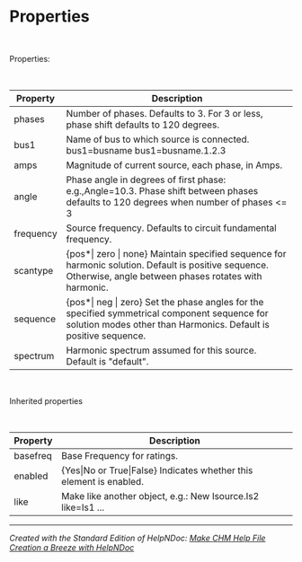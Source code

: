 # Properties

&nbsp;

Properties:

&nbsp;

| **Property** | **Description** |
| --- | --- |
| phases | Number of phases. Defaults to 3. For 3 or less, phase shift defaults to 120 degrees. |
| bus1 | Name of bus to which source is connected.&nbsp; bus1=busname bus1=busname.1.2.3 |
| amps | Magnitude of current source, each phase, in Amps. |
| angle | Phase angle in degrees of first phase: e.g.,Angle=10.3. Phase shift between phases defaults to 120 degrees when number of phases \<= 3 |
| frequency | Source frequency. Defaults to circuit fundamental frequency. |
| scantype | {pos\*\| zero \| none} Maintain specified sequence for harmonic solution. Default is positive sequence. Otherwise, angle between phases rotates with harmonic. |
| sequence | {pos\*\| neg \| zero} Set the phase angles for the specified symmetrical component sequence for solution modes other than Harmonics. Default is positive sequence. |
| spectrum | Harmonic spectrum assumed for this source. Default is "default". |


&nbsp;

Inherited properties

&nbsp;

| **Property** | **Description** |
| --- | --- |
| basefreq | Base Frequency for ratings. |
| enabled | {Yes\|No or True\|False} Indicates whether this element is enabled. |
| like | Make like another object, e.g.: New Isource.Is2 like=Is1 ... |



***
_Created with the Standard Edition of HelpNDoc: [Make CHM Help File Creation a Breeze with HelpNDoc](<https://www.helpndoc.com/feature-tour/create-chm-help-files/>)_
